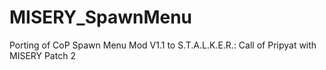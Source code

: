 MISERY_SpawnMenu
================

Porting of CoP Spawn Menu Mod V1.1 to S.T.A.L.K.E.R.: Call of Pripyat with MISERY Patch 2